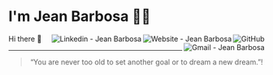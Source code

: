 # I'm Jean Barbosa 👨‍💻

<a href="https://github.com/JeanBarbosa"><img align="right" alt="GitHub" src="https://img.shields.io/badge/dynamic/json?logo=github&label=GitHub+Followers&labelColor=282c34&color=181717&query=%24.data.totalSubs&url=https%3A%2F%2Fapi.spencerwoo.com%2Fsubstats%2F%3Fsource%3Dgithub%26queryKey%3DJeanBarbosa&longCache=true"/></a>

<a href="https://JeanBarbosa.com" target="_blank" >
  <img align="right" alt="Website - Jean Barbosa" src="https://img.shields.io/badge/-Website-222?style=flat-square&link=https://JeanBarbosa.com">
</a>

<a href="https://www.linkedin.com/in/JeanBarbosa/" target="_blank" >
  <img align="right" alt="Linkedin - Jean Barbosa" src="https://img.shields.io/badge/-LinkedIn-blue?style=flat-square&logo=Linkedin&logoColor=white&link=https://www.linkedin.com/in/JeanBarbosa&longCache=true"">
</a>

<a href="mailto:programmer.jean@gmail.com" target="_blank" >
  <img align="right" alt="Gmail - Jean Barbosa" src="https://img.shields.io/badge/-Gmail-c14438?style=flat-square&logo=Gmail&logoColor=white&link=mailto:programmer.jean@gmail.com&longCache=true">
</a>



Hi there 👋

---

<blockquote align="center">“You are never too old to set another goal or to dream a new dream.”!</blockquote>


<!--
[![forthebadge](https://forthebadge.com/images/badges/winter-is-coming.svg)](https://forthebadge.com)

<!--
**JeanBarbosa/JeanBarbosa** is a ✨ _special_ ✨ repository because its `README.md` (this file) appears on your GitHub profile.

